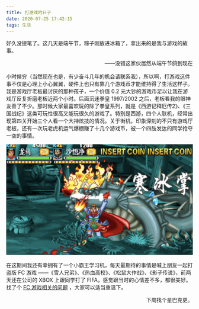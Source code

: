 ```yaml
---
title: 打游戏的日子 
date: 2020-07-25 17:42:15
tags: 生活
---
```


好久没提笔了。这几天是端午节，粽子刚放进冰箱了，拿出来的是我与游戏的故事。

<div style="display: flex; justify-content: flex-end; margin-bottom: 1rem; ">——没错这家伙居然从端午节鸽到现在</div>

小时候穷（当然现在也是，有少奋斗几年的机会请联系我），所以啊，打游戏这件事不仅是心理上小心翼翼，硬件上也只有靠几个游戏币才能维持得了生活这样子。我是游戏厅老板最讨厌的那种孩子，一个价值 0.2 元大钞的游戏币足以让我在游戏厅反复折磨老板近两个小时。后面沉迷拳皇 1997/2002 之后，老板看我的眼神友善了不少。那时候大家最喜欢玩的除了拳皇系列，就是《西游记释厄传2》、《三国战纪》这类可玩性很高又能玩很久的游戏了。特别是西游，四个人联机，经常出现第四关开始三个人看一个大神炫技的情况。关于街机，印象深刻的不只有游戏厅老板，还有一次玩老虎机运气爆棚赚了十几个游戏币，被一个四肢发达的同学抢夺一空的事情。

![image-20200725180548672](assets/game/image-20200725180548672.png)

在这期间我还有幸拥有了一个小霸王学习机，每天最期待的事情是喊上朋友一起打盗版 FC 游戏 ——《雪人兄弟》、《热血高校》、《松鼠大作战》、《影子传说》，前两天还在公司的 XBOX 上跟同学打了 FIFA，感觉跟当时的心情差不多，都很美好。找了个 [FC 游戏相关的问题](https://www.zhihu.com/question/24515643) ，大家可以适当重温下。

<div style="display: flex; justify-content: flex-end; margin-bottom: 1rem; ">下周找个星巴克更。</div>

